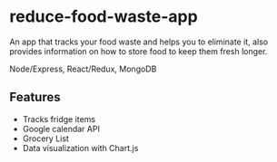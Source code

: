 # reduce-food-waste-app
An app that tracks your food waste and helps you to eliminate it, also provides information on how to store food to keep them fresh longer.

Node/Express, React/Redux, MongoDB


## Features
- Tracks fridge items
- Google calendar API
- Grocery List
- Data visualization with Chart.js


